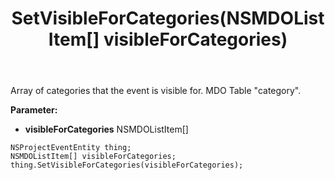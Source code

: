 ﻿---
uid: crmscript_ref_NSProjectEventEntity_SetVisibleForCategories
title: SetVisibleForCategories(NSMDOListItem[] visibleForCategories)
intellisense: NSProjectEventEntity.SetVisibleForCategories
keywords: NSProjectEventEntity, GetVisibleForCategories
so.topic: reference
---

Array of categories that the event is visible for. MDO Table "category".

**Parameter:** 
 - **visibleForCategories** NSMDOListItem[]

```crmscript
NSProjectEventEntity thing;
NSMDOListItem[] visibleForCategories;
thing.SetVisibleForCategories(visibleForCategories);
```

